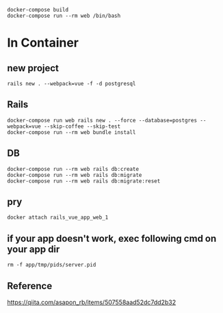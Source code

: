 `docker-compose build`  
`docker-compose run --rm web /bin/bash`  

# In Container
## new project
`rails new . --webpack=vue -f -d postgresql`  

## Rails
`docker-compose run web rails new . --force --database=postgres --webpack=vue --skip-coffee --skip-test`  
`docker-compose run --rm web bundle install`  

## DB
`docker-compose run --rm web rails db:create`  
`docker-compose run --rm web rails db:migrate`  
`docker-compose run --rm web rails db:migrate:reset`  

## pry
`docker attach rails_vue_app_web_1`

## if your app doesn't work, exec following cmd on your app dir
`rm -f app/tmp/pids/server.pid`

## Reference
https://qiita.com/asapon_rb/items/507558aad52dc7dd2b32
